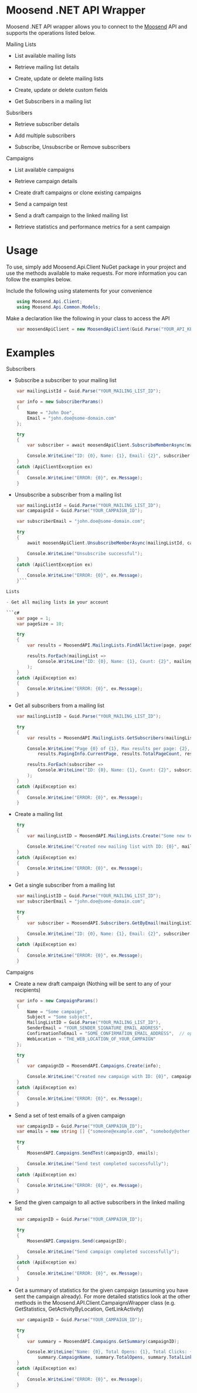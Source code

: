 Moosend .NET API Wrapper
=======

Moosend .NET API wrapper allows you to connect to the [Moosend](http://www.moosend.com) API and supports the operations listed below.

Mailing Lists

- List available mailing lists

- Retrieve mailing list details

- Create, update or delete mailing lists

- Create, update or delete custom fields

- Get Subscribers in a mailing list

Subsribers

- Retrieve subscriber details

- Add multiple subscribers

- Subscribe, Unsubscribe or Remove subscribers

Campaigns 

- List available campaigns

- Retrieve campaign details

- Create draft campaigns or clone existing campaigns

- Send a campaign test

- Send a draft campaign to the linked mailing list

- Retrieve statistics and performance metrics for a sent campaign



Usage
=======

To use, simply add Moosend.Api.Client NuGet package in your project and use the methods available to make requests. For more information you can follow the examples below.

Include the following using statements for your convenience

```c#
	using Moosend.Api.Client;
	using Moosend.Api.Common.Models;
```

Make a declaration like the following in your class to access the API

```c#
	var moosendApiClient = new MoosendApiClient(Guid.Parse("YOUR_API_KEY"));
```

Examples
=======

Subscribers

- Subscribe a subscriber to your mailing list

```c#
    var mailingListId = Guid.Parse("YOUR_MAILING_LIST_ID");

    var info = new SubscriberParams()
    {
        Name = "John Doe",
        Email = "john.doe@some-domain.com"
    };

    try
    {
        var subscriber = await moosendApiClient.SubscribeMemberAsync(mailingListId, info).ConfigureAwait(false);

        Console.WriteLine("ID: {0}, Name: {1}, Email: {2}", subscriber.Id, subscriber.Name, subscriber.Email);
    }
    catch (ApiClientException ex)
    {
        Console.WriteLine("ERROR: {0}", ex.Message);
    }
```

- Unsubscribe a subscriber from a mailing list

```c#
    var mailingListId = Guid.Parse("YOUR_MAILING_LIST_ID");
    var campaignId = Guid.Parse("YOUR_CAMPAIGN_ID");

    var subscriberEmail = "john.doe@some-domain.com";

    try
    {
        await moosendApiClient.UnsubscribeMemberAsync(mailingListId, campaignId, subscriberEmail).ConfigureAwait(false);

        Console.WriteLine("Unsubscribe successful");
    }
    catch (ApiClientException ex)
    {
        Console.WriteLine("ERROR: {0}", ex.Message);
    }```

Lists

- Get all mailing lists in your account

```c#
    var page = 1;
    var pageSize = 10;

    try
    {
        var results = MoosendAPI.MailingLists.FindAllActive(page, pageSize);

        results.ForEach(mailingList =>
            Console.WriteLine("ID: {0}, Name: {1}, Count: {2}", mailingList.ID, mailingList.Name, mailingList.ActiveMemberCount)
        );
    }
    catch (ApiException ex)
    {
        Console.WriteLine("ERROR: {0}", ex.Message);
    }
```

- Get all subscribers from a mailing list

```c#
    var mailingListID = Guid.Parse("YOUR_MAILING_LIST_ID");

    try
    {
        var results = MoosendAPI.MailingLists.GetSubscribers(mailingListID, SubscribeType.Subscribed);

        Console.WriteLine("Page {0} of {1}, Max results per page: {2}, Total results: {3}", 
            results.PagingInfo.CurrentPage, results.TotalPageCount, results.PagingInfo.PageSize, results.TotalResults);

        results.ForEach(subscriber =>
            Console.WriteLine("ID: {0}, Name: {1}, Count: {2}", subscriber.ID, subscriber.Name, subscriber.Email)
        );
    }
    catch (ApiException ex)
    {
        Console.WriteLine("ERROR: {0}", ex.Message);
    }
```

- Create a mailing list

```c#
    try
    {
        var mailingListID = MoosendAPI.MailingLists.Create("Some new test list");

        Console.WriteLine("Created new mailing list with ID: {0}", mailingListID);
    }
    catch (ApiException ex)
    {
        Console.WriteLine("ERROR: {0}", ex.Message);
    }
```

- Get a single subscriber from a mailing list

```c#
    var mailingListID = Guid.Parse("YOUR_MAILING_LIST_ID");
    var subscriberEmail = "john.doe@some-domain.com";

    try
    {
        var subscriber = MoosendAPI.Subscribers.GetByEmail(mailingListID, subscriberEmail);

        Console.WriteLine("ID: {0}, Name: {1}, Email: {2}", subscriber.ID, subscriber.Name, subscriber.Email);
    }
    catch (ApiException ex)
    {
        Console.WriteLine("ERROR: {0}", ex.Message);
    }
```


Campaigns

- Create a new draft campaign (Nothing will be sent to any of your recipients)

```c#
    var info = new CampaignParams()
    {
        Name = "Some campaign",
        Subject = "Some subject",
        MailingListID = Guid.Parse("YOUR_MAILING_LIST_ID"),
        SenderEmail = "YOUR_SENDER_SIGNATURE_EMAIL_ADDRESS",
        ConfirmationToEmail = "SOME_CONFIRMATION_EMAIL_ADDRESS",  // optional
        WebLocation = "THE_WEB_LOCATION_OF_YOUR_CAMPAIGN"                
    };

    try
    {
        var campaignID = MoosendAPI.Campaigns.Create(info);

        Console.WriteLine("Created new campaign with ID: {0}", campaignID);
    }
    catch (ApiException ex)
    {
        Console.WriteLine("ERROR: {0}", ex.Message);
    }
```

- Send a set of test emails of a given campaign

```c#
    var campaignID = Guid.Parse("YOUR_CAMPAIGN_ID");
    var emails = new string [] {"someone@example.com", "somebody@other.com"};

    try
    {
        MoosendAPI.Campaigns.SendTest(campaignID, emails);

        Console.WriteLine("Send test completed successfully");
    }
    catch (ApiException ex)
    {
        Console.WriteLine("ERROR: {0}", ex.Message);
    }
```

- Send the given campaign to all active subscribers in the linked mailing list

```c#
    var campaignID = Guid.Parse("YOUR_CAMPAIGN_ID");

    try
    {
        MoosendAPI.Campaigns.Send(campaignID);

        Console.WriteLine("Send campaign completed successfully");
    }
    catch (ApiException ex)
    {
        Console.WriteLine("ERROR: {0}", ex.Message);
    }
```

- Get a summary of statistics for the given campaign (assuming you have sent the campaign already). For more detailed statistics look at the other methods in the Moosend.API.Client.CampaignsWrapper class (e.g. GetStatistics, GetActivityByLocation, GetLinkActivity)

```c#
    var campaignID = Guid.Parse("YOUR_CAMPAIGN_ID");

    try
    {
        var summary = MoosendAPI.Campaigns.GetSummary(campaignID);

        Console.WriteLine("Name: {0}, Total Opens: {1}, Total Clicks: {2}, Total Bounces: {3}", 
            summary.CampaignName, summary.TotalOpens, summary.TotalLinkClicks, summary.TotalBounces);
    }
    catch (ApiException ex)
    {
        Console.WriteLine("ERROR: {0}", ex.Message);
    }
```
